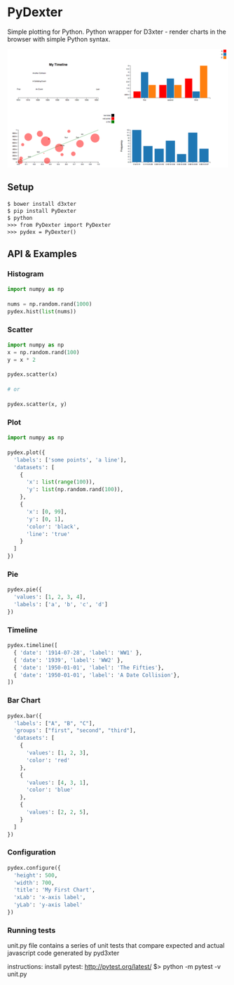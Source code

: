 # PyDexter

Simple plotting for Python. Python wrapper for D3xter - render charts in the browser with simple Python syntax.

![Examples](https://raw.githubusercontent.com/D3xterjs/pydexter/master/examples.png)

## Setup

```
$ bower install d3xter
$ pip install PyDexter
$ python
>>> from PyDexter import PyDexter
>>> pydex = PyDexter()
```

## API & Examples

### Histogram

```python
import numpy as np

nums = np.random.rand(1000)
pydex.hist(list(nums))
```

### Scatter

```python
import numpy as np
x = np.random.rand(100)
y = x * 2

pydex.scatter(x)

# or

pydex.scatter(x, y)
```

### Plot

```python
import numpy as np

pydex.plot({
  'labels': ['some points', 'a line'],
  'datasets': [
    {
      'x': list(range(100)),
      'y': list(np.random.rand(100)),
    },
    {
      'x': [0, 99],
      'y': [0, 1],
      'color': 'black',
      'line': 'true'
    }
  ]
})
```

### Pie

```python
pydex.pie({
  'values': [1, 2, 3, 4],
  'labels': ['a', 'b', 'c', 'd']
})
```

### Timeline

```python
pydex.timeline([
  { 'date': '1914-07-28', 'label': 'WW1' },
  { 'date': '1939', 'label': 'WW2' },
  { 'date': '1950-01-01', 'label': 'The Fifties'},
  { 'date': '1950-01-01', 'label': 'A Date Collision'},
])
```

### Bar Chart

```python
pydex.bar({
  'labels': ["A", "B", "C"],
  'groups': ["first", "second", "third"],
  'datasets': [
    {
      'values': [1, 2, 3],
      'color': 'red'
    },
    {
      'values': [4, 3, 1],
      'color': 'blue'
    },
    {
      'values': [2, 2, 5],
    }
  ]
})
```

### Configuration

```python
pydex.configure({
  'height': 500,
  'width': 700,
  'title': 'My First Chart',
  'xLab': 'x-axis label',
  'yLab': 'y-axis label'
})
```

### Running tests
unit.py file contains a series of unit tests that compare expected and actual javascript code generated by pyd3xter

instructions:
install pytest: http://pytest.org/latest/
$> python -m pytest -v unit.py



